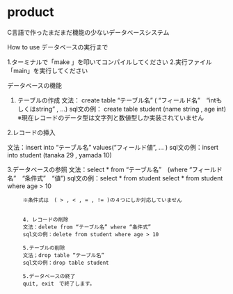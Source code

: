 # product
C言語で作ったまだまだ機能の少ないデータベースシステム

How to use
データベースの実行まで

1.ターミナルで「make 」を叩いてコンパイルしてください
2.実行ファイル「main」を実行してください


データベースの機能
1. テーブルの作成
文法： create table “テーブル名” ( “フィールド名”　“intもしくはstring” , …)
sql文の例： create table student (name string , age int)
※現在レコードのデータ型は文字列と数値型しか実装されていません

2.レコードの挿入

文法：insert into “テーブル名” values(“フィールド値”, … )
sql文の例：insert into student (tanaka  29 , yamada 10)

3.データベースの参照
文法：select * from “テーブル名”　(where “フィールド名”　“条件式”　“値”)
sql文の例：select * from student
         select * from student where age > 10

         ※条件式は　( > , < , = , != )の４つにしか対応していません


         4. レコードの削除
         文法：delete from “テーブル名” where “条件式”
         sql文の例：delete from student where age > 10

         5.テーブルの削除
         文法；drop table “テーブル名”
         sql文の例：drop table student

         5.データベースの終了
         quit, exit　で終了します。

